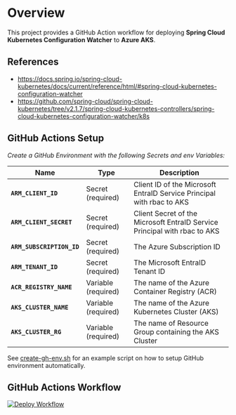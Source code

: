 # Overview

This project provides a GitHub Action workflow for deploying **Spring Cloud Kubernetes Configuration Watcher** to **Azure AKS**.

## References
- https://docs.spring.io/spring-cloud-kubernetes/docs/current/reference/html/#spring-cloud-kubernetes-configuration-watcher
- https://github.com/spring-cloud/spring-cloud-kubernetes/tree/v2.1.7/spring-cloud-kubernetes-controllers/spring-cloud-kubernetes-configuration-watcher/k8s

## GitHub Actions Setup

_Create a GitHub Environment with the following Secrets and env Variables:_

| Name                      | Type                | Description                                                               |
|---------------------------|---------------------|---------------------------------------------------------------------------|
| **`ARM_CLIENT_ID`**       | Secret (required)   | Client ID of the Microsoft EntraID Service Principal with rbac to AKS     |
| **`ARM_CLIENT_SECRET`**   | Secret (required)   | Client Secret of the Microsoft EntraID Service Principal with rbac to AKS |
| **`ARM_SUBSCRIPTION_ID`** | Secret (required)   | The Azure Subscription ID                                                 |
| **`ARM_TENANT_ID`**       | Secret (required)   | The Microsoft EntraID Tenant ID                                           |
| **`ACR_REGISTRY_NAME`**   | Variable (required) | The name of the Azure Container Registry (ACR)                            |
| **`AKS_CLUSTER_NAME`**    | Variable (required) | The name of the Azure Kubernetes Cluster (AKS)                            |
| **`AKS_CLUSTER_RG`**      | Variable (required) | The name of Resource Group containing the AKS Cluster                     |

See [create-gh-env.sh](./create-gh-env.sh) for an example script on how to setup GitHub environment automatically.

## GitHub Actions Workflow

[![Deploy Workflow](https://github.com/dkirrane/spring-cloud-kubernetes-configuration-watcher/actions/workflows/deploy.yml/badge.svg?branch=main)](https://github.com/dkirrane/spring-cloud-kubernetes-configuration-watcher/actions/workflows/deploy.yml)
